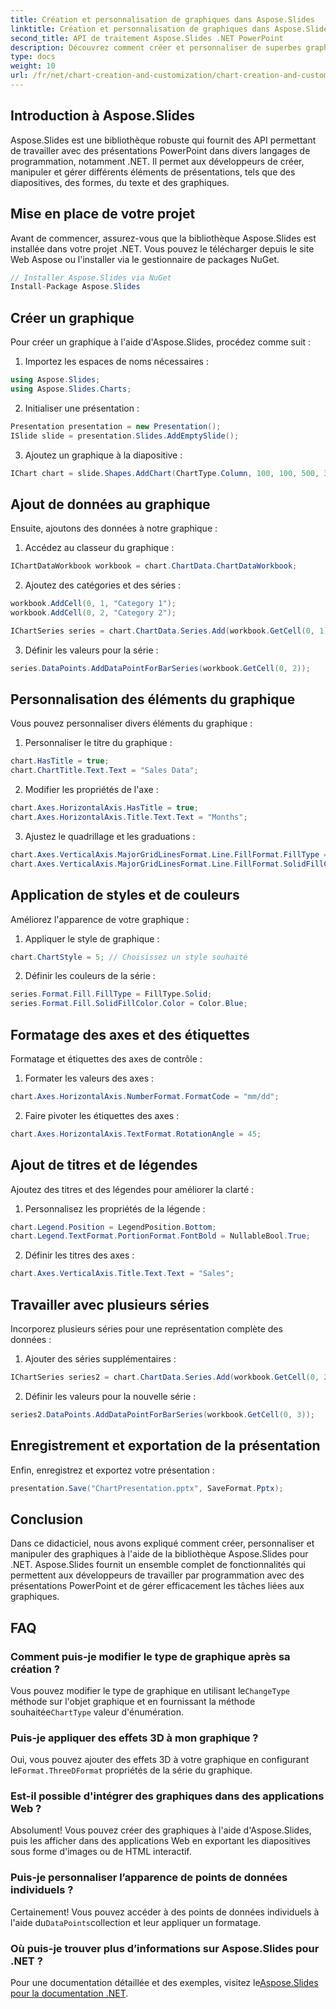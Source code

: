 ```yaml
---
title: Création et personnalisation de graphiques dans Aspose.Slides
linktitle: Création et personnalisation de graphiques dans Aspose.Slides
second_title: API de traitement Aspose.Slides .NET PowerPoint
description: Découvrez comment créer et personnaliser de superbes graphiques à l'aide d'Aspose.Slides pour .NET. Guide étape par étape avec des exemples de code.
type: docs
weight: 10
url: /fr/net/chart-creation-and-customization/chart-creation-and-customization/
---
```


## Introduction à Aspose.Slides

Aspose.Slides est une bibliothèque robuste qui fournit des API permettant de travailler avec des présentations PowerPoint dans divers langages de programmation, notamment .NET. Il permet aux développeurs de créer, manipuler et gérer différents éléments de présentations, tels que des diapositives, des formes, du texte et des graphiques.

## Mise en place de votre projet

Avant de commencer, assurez-vous que la bibliothèque Aspose.Slides est installée dans votre projet .NET. Vous pouvez le télécharger depuis le site Web Aspose ou l'installer via le gestionnaire de packages NuGet.

```csharp
// Installer Aspose.Slides via NuGet
Install-Package Aspose.Slides
```

## Créer un graphique

Pour créer un graphique à l'aide d'Aspose.Slides, procédez comme suit :

1. Importez les espaces de noms nécessaires :
```csharp
using Aspose.Slides;
using Aspose.Slides.Charts;
```

2. Initialiser une présentation :
```csharp
Presentation presentation = new Presentation();
ISlide slide = presentation.Slides.AddEmptySlide();
```

3. Ajoutez un graphique à la diapositive :
```csharp
IChart chart = slide.Shapes.AddChart(ChartType.Column, 100, 100, 500, 300);
```

## Ajout de données au graphique

Ensuite, ajoutons des données à notre graphique :

1. Accédez au classeur du graphique :
```csharp
IChartDataWorkbook workbook = chart.ChartData.ChartDataWorkbook;
```

2. Ajoutez des catégories et des séries :
```csharp
workbook.AddCell(0, 1, "Category 1");
workbook.AddCell(0, 2, "Category 2");

IChartSeries series = chart.ChartData.Series.Add(workbook.GetCell(0, 1), chart.Type);
```

3. Définir les valeurs pour la série :
```csharp
series.DataPoints.AddDataPointForBarSeries(workbook.GetCell(0, 2));
```

## Personnalisation des éléments du graphique

Vous pouvez personnaliser divers éléments du graphique :

1. Personnaliser le titre du graphique :
```csharp
chart.HasTitle = true;
chart.ChartTitle.Text.Text = "Sales Data";
```

2. Modifier les propriétés de l'axe :
```csharp
chart.Axes.HorizontalAxis.HasTitle = true;
chart.Axes.HorizontalAxis.Title.Text.Text = "Months";
```

3. Ajustez le quadrillage et les graduations :
```csharp
chart.Axes.VerticalAxis.MajorGridLinesFormat.Line.FillFormat.FillType = FillType.Solid;
chart.Axes.VerticalAxis.MajorGridLinesFormat.Line.FillFormat.SolidFillColor.Color = Color.Gray;
```

## Application de styles et de couleurs

Améliorez l'apparence de votre graphique :

1. Appliquer le style de graphique :
```csharp
chart.ChartStyle = 5; // Choisissez un style souhaité
```

2. Définir les couleurs de la série :
```csharp
series.Format.Fill.FillType = FillType.Solid;
series.Format.Fill.SolidFillColor.Color = Color.Blue;
```

## Formatage des axes et des étiquettes

Formatage et étiquettes des axes de contrôle :

1. Formater les valeurs des axes :
```csharp
chart.Axes.HorizontalAxis.NumberFormat.FormatCode = "mm/dd";
```

2. Faire pivoter les étiquettes des axes :
```csharp
chart.Axes.HorizontalAxis.TextFormat.RotationAngle = 45;
```

## Ajout de titres et de légendes

Ajoutez des titres et des légendes pour améliorer la clarté :

1. Personnalisez les propriétés de la légende :
```csharp
chart.Legend.Position = LegendPosition.Bottom;
chart.Legend.TextFormat.PortionFormat.FontBold = NullableBool.True;
```

2. Définir les titres des axes :
```csharp
chart.Axes.VerticalAxis.Title.Text.Text = "Sales";
```

## Travailler avec plusieurs séries

Incorporez plusieurs séries pour une représentation complète des données :

1. Ajouter des séries supplémentaires :
```csharp
IChartSeries series2 = chart.ChartData.Series.Add(workbook.GetCell(0, 2), chart.Type);
```

2. Définir les valeurs pour la nouvelle série :
```csharp
series2.DataPoints.AddDataPointForBarSeries(workbook.GetCell(0, 3));
```

## Enregistrement et exportation de la présentation

Enfin, enregistrez et exportez votre présentation :

```csharp
presentation.Save("ChartPresentation.pptx", SaveFormat.Pptx);
```
## Conclusion

Dans ce didacticiel, nous avons expliqué comment créer, personnaliser et manipuler des graphiques à l'aide de la bibliothèque Aspose.Slides pour .NET. Aspose.Slides fournit un ensemble complet de fonctionnalités qui permettent aux développeurs de travailler par programmation avec des présentations PowerPoint et de gérer efficacement les tâches liées aux graphiques.

## FAQ

### Comment puis-je modifier le type de graphique après sa création ?

 Vous pouvez modifier le type de graphique en utilisant le`ChangeType` méthode sur l'objet graphique et en fournissant la méthode souhaitée`ChartType` valeur d'énumération.

### Puis-je appliquer des effets 3D à mon graphique ?

 Oui, vous pouvez ajouter des effets 3D à votre graphique en configurant le`Format.ThreeDFormat` propriétés de la série du graphique.

### Est-il possible d'intégrer des graphiques dans des applications Web ?

Absolument! Vous pouvez créer des graphiques à l'aide d'Aspose.Slides, puis les afficher dans des applications Web en exportant les diapositives sous forme d'images ou de HTML interactif.

### Puis-je personnaliser l’apparence de points de données individuels ?

 Certainement! Vous pouvez accéder à des points de données individuels à l'aide du`DataPoints`collection et leur appliquer un formatage.

### Où puis-je trouver plus d’informations sur Aspose.Slides pour .NET ?

 Pour une documentation détaillée et des exemples, visitez le[Aspose.Slides pour la documentation .NET](https://reference.aspose.com/slides/net).